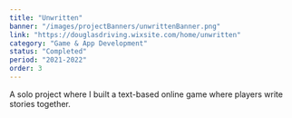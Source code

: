 ```yaml
---
title: "Unwritten"
banner: "/images/projectBanners/unwrittenBanner.png"
link: "https://douglasdriving.wixsite.com/home/unwritten"
category: "Game & App Development"
status: "Completed"
period: "2021-2022"
order: 3
---
```

A solo project where I built a text-based online game where players write stories together.
